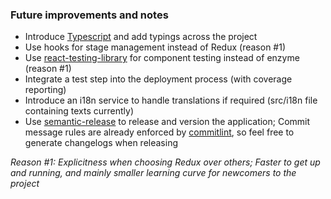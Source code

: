 ### Future improvements and notes

+ Introduce [Typescript](https://github.com/jaredpalmer/razzle/tree/master/examples/with-typescript) and add typings across the project
+ Use hooks for stage management instead of Redux (reason #1)
+ Use [react-testing-library](https://github.com/testing-library/react-testing-library) for component testing instead of enzyme (reason #1) 
+ Integrate a test step into the deployment process (with coverage reporting)
+ Introduce an i18n service to handle translations if required (src/i18n file containing texts currently)
+ Use [semantic-release](https://github.com/semantic-release/semantic-release) to release and version the application; Commit message rules are already enforced by [commitlint](https://github.com/conventional-changelog/commitlint), so feel free to generate changelogs when releasing

*Reason #1: Explicitness when choosing Redux over others; Faster to get up and running, and mainly smaller learning curve for newcomers to the project*
